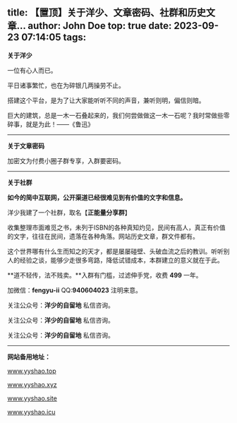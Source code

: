 title: 【置顶】关于洋少、文章密码、社群和历史文章...
author: John Doe
top: true
date: 2023-09-23 07:14:05
tags:
---
**关于洋少**

一位有心人而已。<!--more-->

平日诸事繁忙，也在为碎银几两操劳不止。

搭建这个平台，是为了让大家能听听不同的声音，兼听则明，偏信则暗。

巨大的建筑，总是一木一石叠起来的，我们何尝做做这一木一石呢？我时常做些零碎事，就是为此！——《鲁迅》
- - -

**关于文章密码**

加密文为付费小圈子群专享，入群要密码。
- - -
**关于社群**

**如今的简中互联网，公开渠道已经很难见到有价值的文字和信息。**<!--more-->

洋少我建了一个社群，取名【**正能量分享群**】

收集整理市面难觅之书，未列于ISBN的各种真知灼见，民间有高人，真正有价值的文字，往往在民间，遗落在各种角落。网站历史文章，群文件都有。

这个世界哪有什么生而知之的天才，都是屡屡碰壁、头破血流之后的教训。听听别人的经验之谈，能够少走很多弯路，降低试错成本，本群建立的意义就在于此。

**道不轻传，法不贱卖。**入群有门槛，过滤伸手党，收费 **499** 一年。

加微信：**fengyu-ii**  QQ:**940604023** 注明来意。

关注公众号：**洋少的自留地** 私信咨询。

关注公众号：**洋少的自留地** 私信咨询。

关注公众号：**洋少的自留地** 私信咨询。
- - -

**网站备用地址：** 

www.yyshao.top

www.yyshao.xyz

www.yyshao.site

www.yyshao.icu




